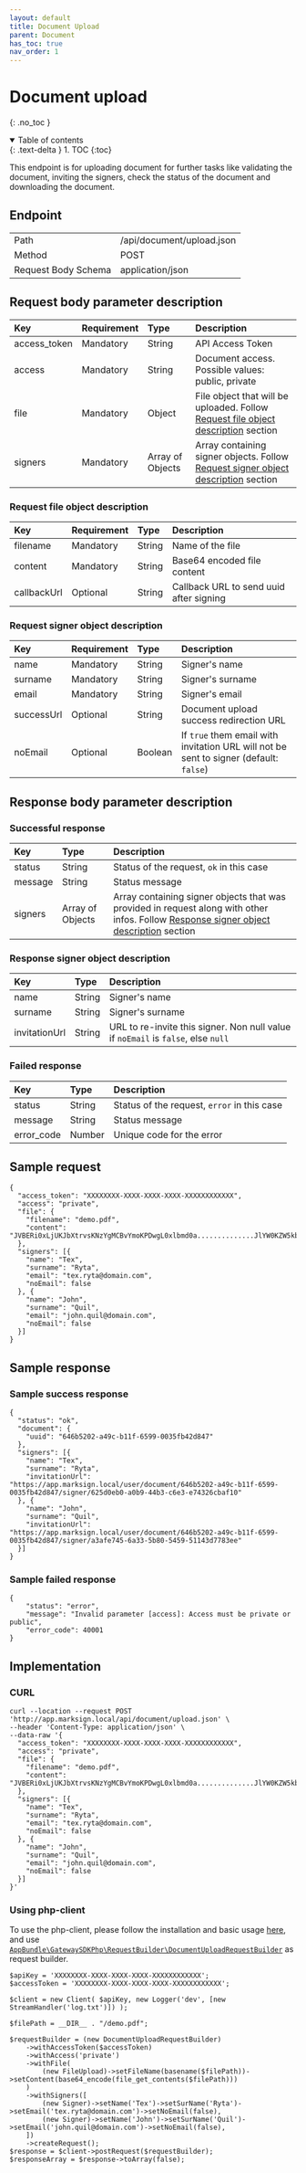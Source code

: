 ```yaml
---
layout: default
title: Document Upload
parent: Document
has_toc: true
nav_order: 1
---
```


# Document upload
{: .no_toc }

<details open markdown="block">
  <summary>
    Table of contents
  </summary>
  {: .text-delta }
1. TOC
{:toc}
</details>

This endpoint is for uploading document for further tasks like validating the document, inviting the signers, check the status of the document and downloading the document.

## Endpoint

<table>
  <tbody>
    <tr>
      <td>Path</td>
      <td>/api/document/upload.json</td>
    </tr>
    <tr>
      <td>Method</td>
      <td>POST</td>
    </tr>
    <tr>
      <td>Request Body Schema</td>
      <td>application/json</td>
    </tr>
  </tbody>
</table>

## Request body parameter description

| Key          |  Requirement | Type            | Description                                                                                                                |
| :---         |  :---        | :---            | :---                                                                                                                       |
| access_token |  Mandatory   | String          | API Access Token                                                                                                           |
| access       |  Mandatory   | String          | Document access. Possible values: public, private                                                                          |
| file         |  Mandatory   | Object          | File object that will be uploaded. Follow [Request file object description](#request-file-object-description) section      |
| signers      |  Mandatory   | Array of Objects | Array containing signer objects. Follow [Request signer object description](#request-signer-object-description) section   |

### Request file object description

| Key          | Requirement | Type    | Description                             |
| :---         | :---        | :---    | :---                                    |
| filename     | Mandatory   | String  | Name of the file                        |
| content      | Mandatory   | String  | Base64 encoded file content             |
| callbackUrl  | Optional    | String  | Callback URL to send uuid after signing |

### Request signer object description

| Key        | Requirement | Type    | Description                                                                             |
| :---       | :---        | :---    | :---                                                                                    |
| name       | Mandatory   | String  | Signer's name                                                                           |
| surname    | Mandatory   | String  | Signer's surname                                                                        |
| email      | Mandatory   | String  | Signer's email                                                                          |
| successUrl | Optional    | String  | Document upload success redirection URL                                                 |
| noEmail    | Optional    | Boolean | If `true` them email with invitation URL will not be sent to signer (default: `false`)  |

## Response body parameter description

### Successful response

| Key      | Type              | Description                                                                                                                                                                   |
| :---     | :---              | :---                                                                                                                                                                          |
| status   | String            | Status of the request, `ok` in this case                                                                                                                                      |
| message  | String            | Status message                                                                                                                                                                |
| signers  | Array of Objects  | Array containing signer objects that was provided in request along with other infos. Follow [Response signer object description](#response-signer-object-description) section |

### Response signer object description

| Key            | Type    | Description                                                                       |
| :---           | :---    | :---                                                                              |
| name           | String  | Signer's name                                                                     |
| surname        | String  | Signer's surname                                                                  |
| invitationUrl  | String  | URL to re-invite this signer. Non null value if `noEmail` is `false`, else `null` |

### Failed response

| Key        | Type    | Description                                 |
| :---       | :---    | :---                                        |
| status     | String  | Status of the request, `error` in this case |
| message    | String  | Status message                              |
| error_code | Number  | Unique code for the error                   |

## Sample request

```
{
  "access_token": "XXXXXXXX-XXXX-XXXX-XXXX-XXXXXXXXXXXX",
  "access": "private",
  "file": {
    "filename": "demo.pdf",
    "content": "JVBERi0xLjUKJbXtrvsKNzYgMCBvYmoKPDwgL0xlbmd0a..............JlYW0KZW5kb2JqCnN0YXJ0eHJlZgo1MDg5MwolJUVPRgo="
  },
  "signers": [{
    "name": "Tex",
    "surname": "Ryta",
    "email": "tex.ryta@domain.com",
    "noEmail": false
  }, {
    "name": "John",
    "surname": "Quil",
    "email": "john.quil@domain.com",
    "noEmail": false
  }]
}
```
## Sample response

### Sample success response

```
{
  "status": "ok",
  "document": {
    "uuid": "646b5202-a49c-b11f-6599-0035fb42d847"
  },
  "signers": [{
    "name": "Tex",
    "surname": "Ryta",
    "invitationUrl": "https://app.marksign.local/user/document/646b5202-a49c-b11f-6599-0035fb42d847/signer/625d0eb0-a0b9-44b3-c6e3-e74326cbaf10"
  }, {
    "name": "John",
    "surname": "Quil",
    "invitationUrl": "https://app.marksign.local/user/document/646b5202-a49c-b11f-6599-0035fb42d847/signer/a3afe745-6a33-5b80-5459-51143d7783ee"
  }]
}
```

### Sample failed response

```
{
    "status": "error",
    "message": "Invalid parameter [access]: Access must be private or public",
    "error_code": 40001
}
```

## Implementation

### CURL

```
curl --location --request POST 'http://app.marksign.local/api/document/upload.json' \
--header 'Content-Type: application/json' \
--data-raw '{
  "access_token": "XXXXXXXX-XXXX-XXXX-XXXX-XXXXXXXXXXXX",
  "access": "private",
  "file": {
    "filename": "demo.pdf",
    "content": "JVBERi0xLjUKJbXtrvsKNzYgMCBvYmoKPDwgL0xlbmd0a..............JlYW0KZW5kb2JqCnN0YXJ0eHJlZgo1MDg5MwolJUVPRgo="
  },
  "signers": [{
    "name": "Tex",
    "surname": "Ryta",
    "email": "tex.ryta@domain.com",
    "noEmail": false
  }, {
    "name": "John",
    "surname": "Quil",
    "email": "john.quil@domain.com",
    "noEmail": false
  }]
}'
```

### Using php-client

To use the php-client, please follow the installation and basic usage [here](/documentation/sdk-php-client.html), and use [`AppBundle\GatewaySDKPhp\RequestBuilder\DocumentUploadRequestBuilder`](/documentation/class-ref/GatewaySDKPhp/RequestBuilder/DocumentUploadRequestBuilder.md) as request builder.

```
$apiKey = 'XXXXXXXX-XXXX-XXXX-XXXX-XXXXXXXXXXXX';
$accessToken = 'XXXXXXXX-XXXX-XXXX-XXXX-XXXXXXXXXXXX';

$client = new Client( $apiKey, new Logger('dev', [new StreamHandler('log.txt')]) );

$filePath = __DIR__ . "/demo.pdf";

$requestBuilder = (new DocumentUploadRequestBuilder)
    ->withAccessToken($accessToken)
    ->withAccess('private')
    ->withFile(
        (new FileUpload)->setFileName(basename($filePath))->setContent(base64_encode(file_get_contents($filePath)))
    )
    ->withSigners([
        (new Signer)->setName('Tex')->setSurName('Ryta')->setEmail('tex.ryta@domain.com')->setNoEmail(false),
        (new Signer)->setName('John')->setSurName('Quil')->setEmail('john.quil@domain.com')->setNoEmail(false),
    ])
    ->createRequest();
$response = $client->postRequest($requestBuilder);
$responseArray = $response->toArray(false);
```